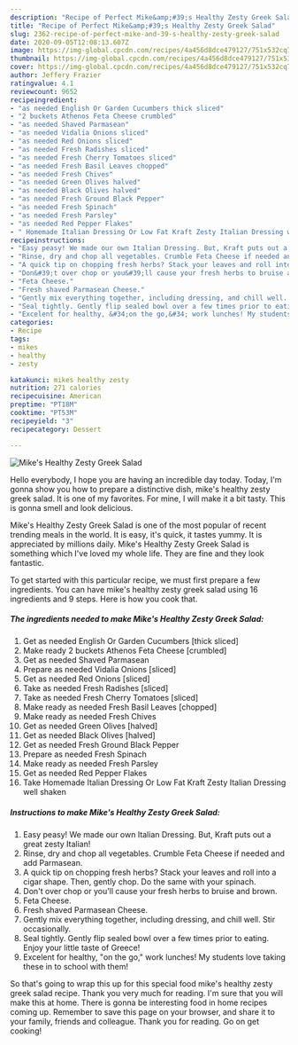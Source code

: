 ```yaml
---
description: "Recipe of Perfect Mike&amp;#39;s Healthy Zesty Greek Salad"
title: "Recipe of Perfect Mike&amp;#39;s Healthy Zesty Greek Salad"
slug: 2362-recipe-of-perfect-mike-and-39-s-healthy-zesty-greek-salad
date: 2020-09-05T12:08:13.607Z
image: https://img-global.cpcdn.com/recipes/4a456d8dce479127/751x532cq70/mikes-healthy-zesty-greek-salad-recipe-main-photo.jpg
thumbnail: https://img-global.cpcdn.com/recipes/4a456d8dce479127/751x532cq70/mikes-healthy-zesty-greek-salad-recipe-main-photo.jpg
cover: https://img-global.cpcdn.com/recipes/4a456d8dce479127/751x532cq70/mikes-healthy-zesty-greek-salad-recipe-main-photo.jpg
author: Jeffery Frazier
ratingvalue: 4.1
reviewcount: 9652
recipeingredient:
- "as needed English Or Garden Cucumbers thick sliced"
- "2 buckets Athenos Feta Cheese crumbled"
- "as needed Shaved Parmasean"
- "as needed Vidalia Onions sliced"
- "as needed Red Onions sliced"
- "as needed Fresh Radishes sliced"
- "as needed Fresh Cherry Tomatoes sliced"
- "as needed Fresh Basil Leaves chopped"
- "as needed Fresh Chives"
- "as needed Green Olives halved"
- "as needed Black Olives halved"
- "as needed Fresh Ground Black Pepper"
- "as needed Fresh Spinach"
- "as needed Fresh Parsley"
- "as needed Red Pepper Flakes"
- " Homemade Italian Dressing Or Low Fat Kraft Zesty Italian Dressing well shaken"
recipeinstructions:
- "Easy peasy! We made our own Italian Dressing. But, Kraft puts out a great zesty Italian!"
- "Rinse, dry and chop all vegetables. Crumble Feta Cheese if needed and add Parmasean."
- "A quick tip on chopping fresh herbs? Stack your leaves and roll into a cigar shape. Then, gently chop. Do the same with your spinach."
- "Don&#39;t over chop or you&#39;ll cause your fresh herbs to bruise and brown."
- "Feta Cheese."
- "Fresh shaved Parmasean Cheese."
- "Gently mix everything together, including dressing, and chill well. Stir occasionally."
- "Seal tightly. Gently flip sealed bowl over a few times prior to eating. Enjoy your little taste of Greece!"
- "Excelent for healthy, &#34;on the go,&#34; work lunches! My students love taking these in to school with them!"
categories:
- Recipe
tags:
- mikes
- healthy
- zesty

katakunci: mikes healthy zesty 
nutrition: 271 calories
recipecuisine: American
preptime: "PT18M"
cooktime: "PT53M"
recipeyield: "3"
recipecategory: Dessert

---
```



![Mike&#39;s Healthy Zesty Greek Salad](https://img-global.cpcdn.com/recipes/4a456d8dce479127/751x532cq70/mikes-healthy-zesty-greek-salad-recipe-main-photo.jpg)

Hello everybody, I hope you are having an incredible day today. Today, I'm gonna show you how to prepare a distinctive dish, mike&#39;s healthy zesty greek salad. It is one of my favorites. For mine, I will make it a bit tasty. This is gonna smell and look delicious.



Mike&#39;s Healthy Zesty Greek Salad is one of the most popular of recent trending meals in the world. It is easy, it's quick, it tastes yummy. It is appreciated by millions daily. Mike&#39;s Healthy Zesty Greek Salad is something which I've loved my whole life. They are fine and they look fantastic.


To get started with this particular recipe, we must first prepare a few ingredients. You can have mike&#39;s healthy zesty greek salad using 16 ingredients and 9 steps. Here is how you cook that.

<!--inarticleads1-->

##### The ingredients needed to make Mike&#39;s Healthy Zesty Greek Salad:

1. Get as needed English Or Garden Cucumbers [thick sliced]
1. Make ready 2 buckets Athenos Feta Cheese [crumbled]
1. Get as needed Shaved Parmasean
1. Prepare as needed Vidalia Onions [sliced]
1. Get as needed Red Onions [sliced]
1. Take as needed Fresh Radishes [sliced]
1. Take as needed Fresh Cherry Tomatoes [sliced]
1. Make ready as needed Fresh Basil Leaves [chopped]
1. Make ready as needed Fresh Chives
1. Get as needed Green Olives [halved]
1. Get as needed Black Olives [halved]
1. Get as needed Fresh Ground Black Pepper
1. Prepare as needed Fresh Spinach
1. Make ready as needed Fresh Parsley
1. Get as needed Red Pepper Flakes
1. Take  Homemade Italian Dressing Or Low Fat Kraft Zesty Italian Dressing well shaken




<!--inarticleads2-->

##### Instructions to make Mike&#39;s Healthy Zesty Greek Salad:

1. Easy peasy! We made our own Italian Dressing. But, Kraft puts out a great zesty Italian!
1. Rinse, dry and chop all vegetables. Crumble Feta Cheese if needed and add Parmasean.
1. A quick tip on chopping fresh herbs? Stack your leaves and roll into a cigar shape. Then, gently chop. Do the same with your spinach.
1. Don&#39;t over chop or you&#39;ll cause your fresh herbs to bruise and brown.
1. Feta Cheese.
1. Fresh shaved Parmasean Cheese.
1. Gently mix everything together, including dressing, and chill well. Stir occasionally.
1. Seal tightly. Gently flip sealed bowl over a few times prior to eating. Enjoy your little taste of Greece!
1. Excelent for healthy, &#34;on the go,&#34; work lunches! My students love taking these in to school with them!




So that's going to wrap this up for this special food mike&#39;s healthy zesty greek salad recipe. Thank you very much for reading. I'm sure that you will make this at home. There is gonna be interesting food in home recipes coming up. Remember to save this page on your browser, and share it to your family, friends and colleague. Thank you for reading. Go on get cooking!
